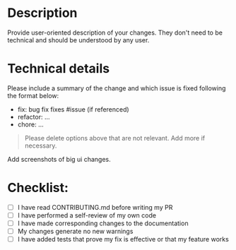 # Description

Provide user-oriented description of your changes. They don't need to be technical and should be understood by any user.

# Technical details

Please include a summary of the change and which issue is fixed following the format below:

- fix: bug fix fixes #issue (if referenced)
- refactor: ...
- chore: ...

> Please delete options above that are not relevant. Add more if necessary.

Add screenshots of big ui changes.

# Checklist:

- [ ] I have read CONTRIBUTING.md before writing my PR
- [ ] I have performed a self-review of my own code
- [ ] I have made corresponding changes to the documentation
- [ ] My changes generate no new warnings
- [ ] I have added tests that prove my fix is effective or that my feature works
